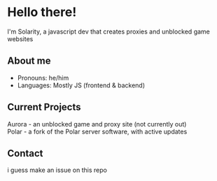 # Hello there!
I'm Solarity, a javascript dev that creates proxies and unblocked game websites

## About me
- Pronouns: he/him
- Languages: Mostly JS (frontend & backend)

## Current Projects
Aurora - an unblocked game and proxy site (not currently out)  
Polar - a fork of the Polar server software, with active updates   

## Contact
i guess make an issue on this repo
